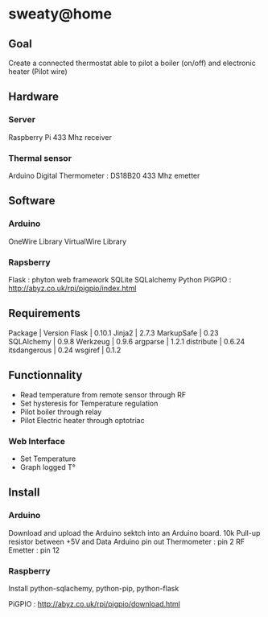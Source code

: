 sweaty@home
==============

Goal
----
Create a connected thermostat able to pilot a boiler (on/off) and electronic heater (Pilot wire)

Hardware
--------
### Server
Raspberry Pi
433 Mhz receiver

### Thermal sensor
Arduino
Digital Thermometer : DS18B20
433 Mhz emetter

Software
--------
### Arduino
OneWire Library
VirtualWire Library

### Rapsberry
Flask : phyton web framework
SQLite
SQLalchemy
Python
PiGPIO : http://abyz.co.uk/rpi/pigpio/index.html

Requirements
------------
Package      | Version
Flask        | 0.10.1
Jinja2       | 2.7.3
MarkupSafe   | 0.23
SQLAlchemy   | 0.9.8
Werkzeug     | 0.9.6
argparse     | 1.2.1
distribute   | 0.6.24
itsdangerous | 0.24
wsgiref      | 0.1.2


Functionnality
--------------
- Read temperature from remote sensor through RF
- Set hysteresis for Temperature regulation
- Pilot boiler through relay
- Pilot Electric heater through optotriac

### Web Interface
- Set Temperature
- Graph logged T°

Install
-------
### Arduino
Download and upload the Arduino sektch into an Arduino board.
10k Pull-up resistor between +5V and Data
Arduino pin out
Thermometer : pin 2
RF Emetter : pin 12

### Raspberry
Install
python-sqlachemy, python-pip, python-flask

PiGPIO : http://abyz.co.uk/rpi/pigpio/download.html
